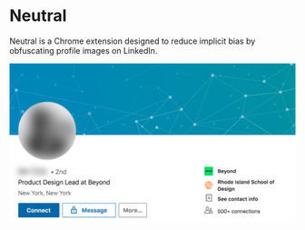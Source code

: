 # Neutral
Neutral is a Chrome extension designed to reduce implicit bias by obfuscating profile images on LinkedIn.

![Example Screenshot](screenshot.jpg)
